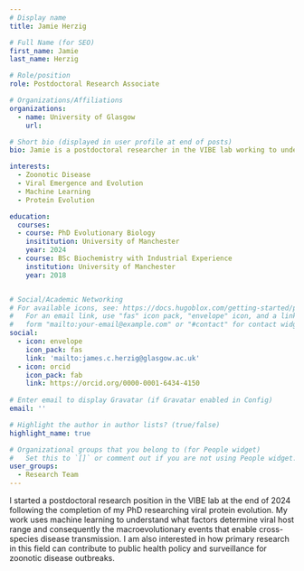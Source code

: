 ```yaml
---
# Display name
title: Jamie Herzig

# Full Name (for SEO)
first_name: Jamie
last_name: Herzig

# Role/position
role: Postdoctoral Research Associate

# Organizations/Affiliations
organizations:
  - name: University of Glasgow
    url: 

# Short bio (displayed in user profile at end of posts)
bio: Jamie is a postdoctoral researcher in the VIBE lab working to understand the biological factors influencing viral host range and cross-species disease transmission

interests:
  - Zoonotic Disease
  - Viral Emergence and Evolution
  - Machine Learning
  - Protein Evolution

education:
  courses:
  - course: PhD Evolutionary Biology
    insititution: University of Manchester
    year: 2024
  - course: BSc Biochemistry with Industrial Experience
    institution: University of Manchester
    year: 2018


# Social/Academic Networking
# For available icons, see: https://docs.hugoblox.com/getting-started/page-builder/#icons
#   For an email link, use "fas" icon pack, "envelope" icon, and a link in the
#   form "mailto:your-email@example.com" or "#contact" for contact widget.
social:
  - icon: envelope
    icon_pack: fas
    link: 'mailto:james.c.herzig@glasgow.ac.uk'
  - icon: orcid
    icon_pack: fab
    link: https://orcid.org/0000-0001-6434-4150
    
# Enter email to display Gravatar (if Gravatar enabled in Config)
email: ''

# Highlight the author in author lists? (true/false)
highlight_name: true

# Organizational groups that you belong to (for People widget)
#   Set this to `[]` or comment out if you are not using People widget.
user_groups:
  - Research Team
---
```


I started a postdoctoral research position in the VIBE lab at the end of 2024 following the completion of my PhD researching viral protein evolution. My work uses machine learning to understand what factors determine viral host range and consequently the macroevolutionary events that enable cross-species disease transmission. I am also interested in how primary research in this field can contribute to public health policy and surveillance for zoonotic disease outbreaks.
